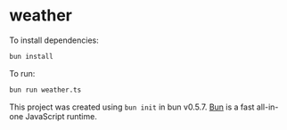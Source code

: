 # weather

To install dependencies:

```bash
bun install
```

To run:

```bash
bun run weather.ts
```

This project was created using `bun init` in bun v0.5.7. [Bun](https://bun.sh) is a fast all-in-one JavaScript runtime.
